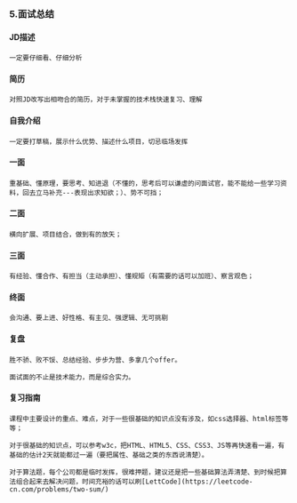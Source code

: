 ### 5.面试总结

#### JD描述

    一定要仔细看、仔细分析

#### 简历

    对照JD改写出相吻合的简历，对于未掌握的技术栈快速复习、理解

#### 自我介绍

    一定要打草稿，展示什么优势、描述什么项目，切忌临场发挥

#### 一面

    重基础、懂原理，要思考、知进退（不懂的，思考后可以谦虚的问面试官，能不能给一些学习资料，回去立马补充---表现出求知欲；）、势不可挡；

#### 二面

    横向扩展、项目结合，做到有的放矢；

#### 三面

    有经验、懂合作、有担当（主动承担）、懂规矩（有需要的话可以加班）、察言观色；

#### 终面

    会沟通、要上进、好性格、有主见、强逻辑、无可挑剔

#### 复盘

    胜不骄、败不馁、总结经验、步步为营、多拿几个offer。

    面试面的不止是技术能力，而是综合实力。

#### 复习指南

    课程中主要设计的重点、难点，对于一些很基础的知识点没有涉及，如css选择器、html标签等等；

    对于很基础的知识点，可以参考w3c，把HTML、HTML5、CSS、CSS3、JS等再快速看一遍，有基础的估计2天就能都过一遍（要把属性、基础之类的东西说清楚）。

    对于算法题，每个公司都是临时发挥，很难押题，建议还是把一些基础算法弄清楚、到时候把算法组合起来去解决问题，时间充裕的话可以刷[LettCode](https://leetcode-cn.com/problems/two-sum/)